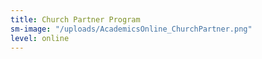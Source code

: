 ```yaml
---
title: Church Partner Program
sm-image: "/uploads/AcademicsOnline_ChurchPartner.png"
level: online
---
```


